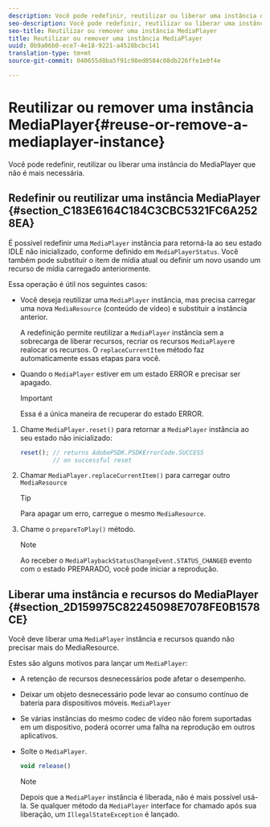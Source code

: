 ```yaml
---
description: Você pode redefinir, reutilizar ou liberar uma instância do MediaPlayer que não é mais necessária.
seo-description: Você pode redefinir, reutilizar ou liberar uma instância do MediaPlayer que não é mais necessária.
seo-title: Reutilizar ou remover uma instância MediaPlayer
title: Reutilizar ou remover uma instância MediaPlayer
uuid: 0b9a06b0-ece7-4e18-9221-a4528bcbc141
translation-type: tm+mt
source-git-commit: 040655d8ba5f91c98ed0584c08db226ffe1e0f4e

---
```



# Reutilizar ou remover uma instância MediaPlayer{#reuse-or-remove-a-mediaplayer-instance}

Você pode redefinir, reutilizar ou liberar uma instância do MediaPlayer que não é mais necessária.

## Redefinir ou reutilizar uma instância MediaPlayer {#section_C183E6164C184C3CBC5321FC6A2528EA}

É possível redefinir uma `MediaPlayer` instância para retorná-la ao seu estado IDLE não inicializado, conforme definido em `MediaPlayerStatus`. Você também pode substituir o item de mídia atual ou definir um novo usando um recurso de mídia carregado anteriormente.

Essa operação é útil nos seguintes casos:

* Você deseja reutilizar uma `MediaPlayer` instância, mas precisa carregar uma nova `MediaResource` (conteúdo de vídeo) e substituir a instância anterior.

   A redefinição permite reutilizar a `MediaPlayer` instância sem a sobrecarga de liberar recursos, recriar os recursos `MediaPlayer`e realocar os recursos. O `replaceCurrentItem` método faz automaticamente essas etapas para você.

* Quando o `MediaPlayer` estiver em um estado ERROR e precisar ser apagado.

   >[!IMPORTANT]
   >
   >Essa é a única maneira de recuperar do estado ERROR.

1. Chame `MediaPlayer.reset()` para retornar a `MediaPlayer` instância ao seu estado não inicializado:

   ```js
   reset(); // returns AdobePSDK.PSDKErrorCode.SUCCESS 
            // on successful reset
   ```

1. Chamar `MediaPlayer.replaceCurrentItem()` para carregar outro `MediaResource`

   >[!TIP]
   >
   >Para apagar um erro, carregue o mesmo `MediaResource`.

1. Chame o `prepareToPlay()` método.

   >[!NOTE]
   >
   >Ao receber o `MediaPlaybackStatusChangeEvent.STATUS_CHANGED` evento com o estado PREPARADO, você pode iniciar a reprodução.

## Liberar uma instância e recursos do MediaPlayer {#section_2D159975C82245098E7078FE0B1578CE}

Você deve liberar uma `MediaPlayer` instância e recursos quando não precisar mais do MediaResource.

Estes são alguns motivos para lançar um `MediaPlayer`:

* A retenção de recursos desnecessários pode afetar o desempenho.
* Deixar um objeto desnecessário pode levar ao consumo contínuo de bateria para dispositivos móveis. `MediaPlayer`
* Se várias instâncias do mesmo codec de vídeo não forem suportadas em um dispositivo, poderá ocorrer uma falha na reprodução em outros aplicativos.

* Solte o `MediaPlayer`.

   ```js
   void release()
   ```

   >[!NOTE]
   >
   >Depois que a `MediaPlayer` instância é liberada, não é mais possível usá-la. Se qualquer método da `MediaPlayer` interface for chamado após sua liberação, um `IllegalStateException` é lançado.

